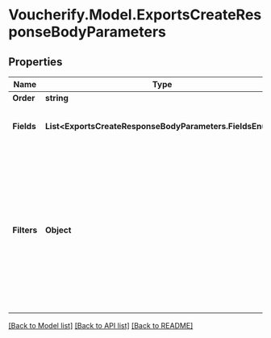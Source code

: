 # Voucherify.Model.ExportsCreateResponseBodyParameters

## Properties

Name | Type | Description | Notes
------------ | ------------- | ------------- | -------------
**Order** | **string** |  | [optional] 
**Fields** | **List&lt;ExportsCreateResponseBodyParameters.FieldsEnum&gt;** | Array of strings containing the data in the export. These fields define the headers in the CSV file. | [optional] 
**Filters** | **Object** | Allowed additional properties must start with \&quot;metadata.\&quot; or \&quot;redemption.\&quot; and Allowed additional properties must start with \&quot;metadata.\&quot; and Allowed additional properties must start with \&quot;metadata.\&quot; or \&quot;address.\&quot; or \&quot;summary.\&quot; or \&quot;loyalty.\&quot; or \&quot;loyalty_tier.\&quot; or \&quot;loyalty_points.\&quot; or \&quot;system_metadata.\&quot; | [optional] 

[[Back to Model list]](../README.md#documentation-for-models) [[Back to API list]](../README.md#documentation-for-api-endpoints) [[Back to README]](../README.md)

